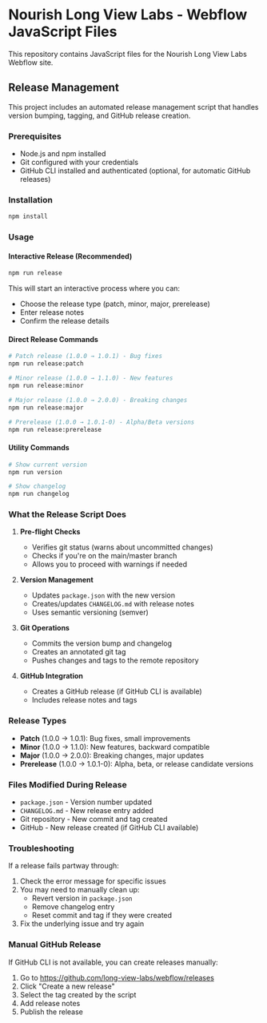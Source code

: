 # Nourish Long View Labs - Webflow JavaScript Files

This repository contains JavaScript files for the Nourish Long View Labs Webflow site.

## Release Management

This project includes an automated release management script that handles version bumping, tagging, and GitHub release creation.

### Prerequisites

- Node.js and npm installed
- Git configured with your credentials
- GitHub CLI installed and authenticated (optional, for automatic GitHub releases)

### Installation

```bash
npm install
```

### Usage

#### Interactive Release (Recommended)

```bash
npm run release
```

This will start an interactive process where you can:

- Choose the release type (patch, minor, major, prerelease)
- Enter release notes
- Confirm the release details

#### Direct Release Commands

```bash
# Patch release (1.0.0 → 1.0.1) - Bug fixes
npm run release:patch

# Minor release (1.0.0 → 1.1.0) - New features
npm run release:minor

# Major release (1.0.0 → 2.0.0) - Breaking changes
npm run release:major

# Prerelease (1.0.0 → 1.0.1-0) - Alpha/Beta versions
npm run release:prerelease
```

#### Utility Commands

```bash
# Show current version
npm run version

# Show changelog
npm run changelog
```

### What the Release Script Does

1. **Pre-flight Checks**

   - Verifies git status (warns about uncommitted changes)
   - Checks if you're on the main/master branch
   - Allows you to proceed with warnings if needed

2. **Version Management**

   - Updates `package.json` with the new version
   - Creates/updates `CHANGELOG.md` with release notes
   - Uses semantic versioning (semver)

3. **Git Operations**

   - Commits the version bump and changelog
   - Creates an annotated git tag
   - Pushes changes and tags to the remote repository

4. **GitHub Integration**
   - Creates a GitHub release (if GitHub CLI is available)
   - Includes release notes and tags

### Release Types

- **Patch** (1.0.0 → 1.0.1): Bug fixes, small improvements
- **Minor** (1.0.0 → 1.1.0): New features, backward compatible
- **Major** (1.0.0 → 2.0.0): Breaking changes, major updates
- **Prerelease** (1.0.0 → 1.0.1-0): Alpha, beta, or release candidate versions

### Files Modified During Release

- `package.json` - Version number updated
- `CHANGELOG.md` - New release entry added
- Git repository - New commit and tag created
- GitHub - New release created (if GitHub CLI available)

### Troubleshooting

If a release fails partway through:

1. Check the error message for specific issues
2. You may need to manually clean up:
   - Revert version in `package.json`
   - Remove changelog entry
   - Reset commit and tag if they were created
3. Fix the underlying issue and try again

### Manual GitHub Release

If GitHub CLI is not available, you can create releases manually:

1. Go to https://github.com/long-view-labs/webflow/releases
2. Click "Create a new release"
3. Select the tag created by the script
4. Add release notes
5. Publish the release
